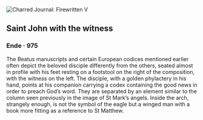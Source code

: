 <div class="artwork-of-the-day">
  <div class="container">
    <div class="img-wrapper">
      <img
        src="https://uploads3.wikiart.org/images/ende/saint-john-with-the-witness.jpg!Large.jpg"
        alt="Charred Journal: Firewritten V" />
    </div>
    <div class="artwork-detail">
      <div class="artwork-origin"> 
        <h2 class="artwork-name">Saint John with the witness</h2>
        <h3 class="artist">
          Ende
                    ·  975
        </h3>
      </div>
      <p class="description">
        <span class="artwork-description-text ng-binding" ng-bind-html="viewModel.ArtworkOfTheDay.Description | unsafe">The Beatus manuscripts and certain European codices mentioned earlier often depict the beloved disciple differently from the others, seated almost in profile with his feet resting on a footstool on the right of the composition, with the witness on the left. The disciple, with a golden phylactery in his hand, points at his companion carrying a codex containing the good news in order to preach God’s word. They are separated by an element similar to the column seen previously in the image of St Mark’s angels. Inside the arch, strangely enough, is not the symbol of the eagle but a winged man with a book more fitting as a reference to St Matthew.
<br></span>
                        <div class="text-shadow-container" ng-show="showShadow" style=""></div>
      </p>
    </div>
  </div>

</div>
